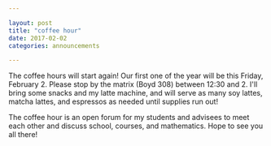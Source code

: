 ```yaml
---

layout: post
title: "coffee hour"
date: 2017-02-02
categories: announcements

---
```


The coffee hours will start again! Our first one of the year will be this Friday, February 2. Please stop by the matrix (Boyd 308) between 12:30 and 2. I'll bring some snacks and my latte machine, and will serve as many soy lattes, matcha lattes, and espressos as needed until supplies run out!

The coffee hour is an open forum for my students and advisees to meet each other and discuss school, courses, and mathematics. Hope to see you all there!
